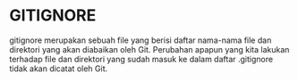 # GITIGNORE

gitignore merupakan sebuah file yang berisi daftar nama-nama file dan direktori yang akan diabaikan oleh Git. Perubahan apapun yang kita lakukan terhadap file dan direktori yang sudah masuk ke dalam daftar .gitignore tidak akan dicatat oleh Git.
